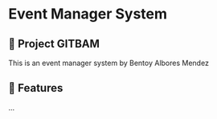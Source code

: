 # Event Manager System

## 📌 Project GITBAM

This is an event manager system by
Bentoy
Albores
Mendez

## 🚀 Features
...
